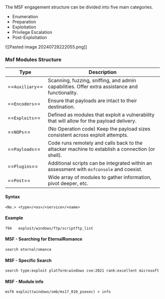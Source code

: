 
The MSF engagement structure can be divided into five main categories.

- Enumeration
- Preparation
- Exploitation
- Privilege Escalation
- Post-Exploitation

![[Pasted image 20240728222055.png]]


### Msf Modules Structure

| **Type**        | **Description**                                                                                 |
| --------------- | ----------------------------------------------------------------------------------------------- |
| ==`Auxiliary`== | Scanning, fuzzing, sniffing, and admin capabilities. Offer extra assistance and functionality.  |
| ==`Encoders`==  | Ensure that payloads are intact to their destination.                                           |
| ==`Exploits`==  | Defined as modules that exploit a vulnerability that will allow for the payload delivery.       |
| ==`NOPs`==      | (No Operation code) Keep the payload sizes consistent across exploit attempts.                  |
| ==`Payloads`==  | Code runs remotely and calls back to the attacker machine to establish a connection (or shell). |
| ==`Plugins`==   | Additional scripts can be integrated within an assessment with `msfconsole` and coexist.        |
| ==`Post`==      | Wide array of modules to gather information, pivot deeper, etc.                                 |

#### Syntax

```shell-session
<No.> <type>/<os>/<service>/<name>
```

#### Example

```shell-session
794   exploit/windows/ftp/scriptftp_list
```

#### MSF - Searching for EternalRomance

```shell-session
search eternalromance
```

#### MSF - Specific Search

```shell-session
search type:exploit platform:windows cve:2021 rank:excellent microsoft
```

#### MSF - Module info

```shell-session
msf6 exploit(windows/smb/ms17_010_psexec) > info
```








